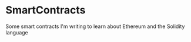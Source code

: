 # SmartContracts
Some smart contracts I'm writing to learn about Ethereum and the Solidity language
